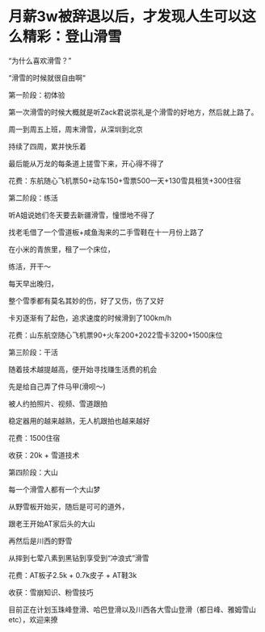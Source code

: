 # 月薪3w被辞退以后，才发现人生可以这么精彩：登山滑雪

“为什么喜欢滑雪？”

“滑雪的时候就很自由啊“

第一阶段：初体验

第一次滑雪的时候大概就是听Zack君说崇礼是个滑雪的好地方，然后就上路了。

周一到周五上班，周末滑雪，从深圳到北京

持续了四周，累并快乐着

最后能从万龙的每条道上搓雪下来，开心得不得了

花费：东航随心飞机票50+动车150+雪票500一天+130雪具租赁+300住宿

第二阶段：练活

听A姐说她们冬天要去新疆滑雪，憧憬地不得了

找老毛借了一个雪道板+咸鱼淘来的二手雪鞋在十一月份上路了

在小米的青旅里，租了一个床位，

练活，开干～

每天早出晚归，

整个雪季都有莫名其妙的伤，好了又伤，伤了又好

卡刃逐渐有了起色，追求速度的时候滑到了100km/h

花费：山东航空随心飞机票90+火车200+2022雪卡3200+1500床位

第三阶段：干活

随着技术越提越高，便开始寻找赚生活费的机会

先是给自己弄了件马甲(滑呗～)

被人约拍照片、视频、雪道跟拍

稳定器用的越来越熟，无人机跟拍也越来越好

花费：1500住宿

收获：20k + 雪道技术

第四阶段：大山

每一个滑雪人都有一个大山梦

从野雪板开始买，随后是可可的道外，

跟老王开始AT家后头的大山

再然后是川西的野雪

从摔到七荤八素到黑钻到享受到“冲浪式”滑雪

花费：AT板子2.5k + 0.7k皮子 + AT鞋3k

收获：雪崩知识、粉雪技巧

目前正在计划玉珠峰登滑、哈巴登滑以及川西各大雪山登滑（都日峰、雅姆雪山 etc），欢迎来撩